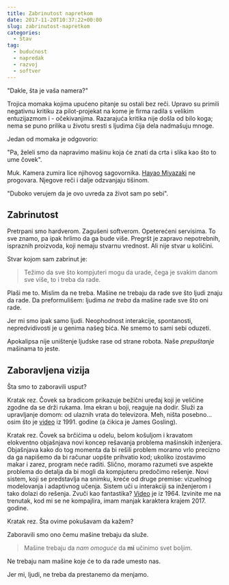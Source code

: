 ```yaml
---
title: Zabrinutost napretkom
date: 2017-11-20T10:37:22+00:00
slug: zabrinutost-napretkom
categories:
  - Stav
tag:
  - budućnost
  - napredak
  - razvoj
  - softver
---
```


"Dakle, šta je vaša namera?"

<!--more-->

Trojica momaka kojima upućeno pitanje su ostali bez reči. Upravo su primili negativnu kritiku za pilot-projekat na kome je firma radila s velikim entuzijazmom i - očekivanjima. Razarajuća kritika nije došla od bilo koga; nema se puno prilika u životu sresti s ljudima čija dela nadmašuju mnoge.

Jedan od momaka je odgovorio:

"Pa, želeli smo da napravimo mašinu koja će znati da crta i slika kao što to ume čovek".

Muk. Kamera zumira lice njihovog sagovornika. [Hayao Miyazaki](https://en.wikipedia.org/wiki/Hayao_Miyazaki) ne progovara. Njegove reči i dalje odzvanjaju tišinom.

"Duboko verujem da je ovo uvreda za život sam po sebi".

## Zabrinutost

Pretrpani smo hardverom. Zagušeni softverom. Opeterećeni servisima. To sve znamo, pa ipak hrlimo da ga bude više. Pregršt je zapravo nepotrebnih, ispraznih proizvoda, koji nemaju stvarnu vrednost. Ali nije stvar u količini.

Stvar kojom sam zabrinut je:

> Težimo da sve što kompjuteri mogu da urade, čega je svakim danom sve više, to i treba da rade.

Plaši me to. Mislim da ne treba. Mašine ne trebaju da rade sve što ljudi znaju da rade. Da preformulišem: ljudima _ne treba_ da mašine rade sve što oni rade.

Jer mi smo ipak samo ljudi. Neophodnost interakcije, spontanosti, nepredvidivosti je u genima našeg bića. Ne smemo to sami sebi oduzeti.

Apokalipsa nije uništenje ljudske rase od strane robota. Naše _prepuštanje_ mašinama to jeste.

## Zaboravljena vizija

Šta smo to zaboravili usput?

Kratak rez. Čovek sa bradicom prikazuje bežični uređaj koji je veličine zgodne da se drži rukama. Ima ekran u boji, reaguje na dodir. Služi za upravljanje domom: od ulaznih vrata do televizora. Meh, ništa posebno... osim što je [video](https://youtu.be/1CsTH9S79qI) iz 1991. godine (a čikica je James Gosling).

Kratak rez. Čovek sa brčićima u odelu, belom košuljom i kravatom elokventno objašnjava novi koncep rešavanja problema mašinskih inženjera. Objašnjava kako do tog momenta da bi rešili problem moramo vrlo precizno da ga napišemo da bi računar uopšte prihvatio kod; ukoliko izostavimo makar i zarez, program neće raditi. Slično, moramo razumeti sve aspekte problema do detalja da bi mogli da kompjuteru predočimo rešenje. Novi sistem, koji se predstavlja na snimku, kreće od druge premise: vizuelnog modelovanja i adaptivnog učenja. Sistem uči u interakciji sa inženjerom i tako dolazi do rešenja. Zvuči kao fantastika? [Video](https://www.youtube.com/watch?v=6orsmFndx_o) je iz 1964. Izvinite me na trenutak, kod mi se ne kompajlira, imam manjak karaktera krajem 2017. godine.

Kratak rez. Šta ovime pokušavam da kažem?

Zaboravili smo ono čemu mašine trebaju da služe.

> Mašine trebaju da _nam omoguće_ da **mi** učinimo svet boljim.

Ne trebaju nam mašine koje će to da rade umesto nas.

Jer mi, ljudi, ne treba da prestanemo da menjamo.
